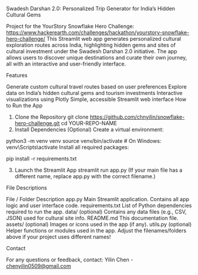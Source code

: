 Swadesh Darshan 2.0: Personalized Trip Generator for India’s Hidden Cultural Gems

Project for the YourStory Snowflake Hero Challenge: https://www.hackerearth.com/challenges/hackathon/yourstory-snowflake-hero-challenge/
This Streamlit web app generates personalized cultural exploration routes across India, highlighting hidden gems and sites of cultural investment under the Swadesh Darshan 2.0 initiative. The app allows users to discover unique destinations and curate their own journey, all with an interactive and user-friendly interface.

Features

Generate custom cultural travel routes based on user preferences
Explore data on India’s hidden cultural gems and tourism investments
Interactive visualizations using Plotly
Simple, accessible Streamlit web interface
How to Run the App

1. Clone the Repository
git clone https://github.com/chnyilin/snowflake-hero-challenge.git
cd YOUR-REPO-NAME
2. Install Dependencies
(Optional) Create a virtual environment:

python3 -m venv venv
source venv/bin/activate    # On Windows: venv\Scripts\activate
Install all required packages:

pip install -r requirements.txt

3. Launch the Streamlit App
streamlit run app.py
(If your main file has a different name, replace app.py with the correct filename.)

File Descriptions

File / Folder	Description
app.py	Main Streamlit application. Contains all app logic and user interface code.
requirements.txt	List of Python dependencies required to run the app.
data/ (optional)	Contains any data files (e.g., CSV, JSON) used for cultural site info.
README.md	This documentation file.
assets/ (optional)	Images or icons used in the app (if any).
utils.py (optional)	Helper functions or modules used in the app.
Adjust the filenames/folders above if your project uses different names!

Contact

For any questions or feedback, contact:
Yilin Chen - chenyilin0509@gmail.com
